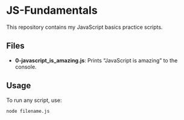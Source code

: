 # JS-Fundamentals

This repository contains my JavaScript basics practice scripts.

## Files

- **0-javascript_is_amazing.js**: Prints “JavaScript is amazing” to the console.

## Usage

To run any script, use:

```bash
node filename.js

